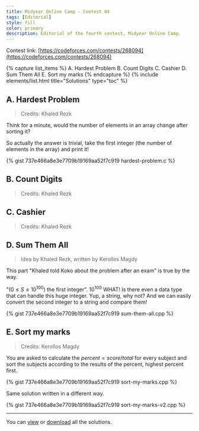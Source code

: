 ```yaml
---
title: Midyear Online Camp - Contest 04
tags: [Editorial]
style: fill
color: primary
description: Editorial of the fourth contest, Midyear Online Camp.
---
```


Contest link: [https://codeforces.com/contests/268094](https://codeforces.com/contests/268094)

{% capture list_items %}
A. Hardest Problem
B. Count Digits
C. Cashier
D. Sum Them All
E. Sort my marks
{% endcapture %}
{% include elements/list.html title="Solutions" type="toc" %}

<script
>
MathJax = {
  tex: {
    inlineMath: [['$', '$'], ['\\(', '\\)']]
  }
};
</script>

<script id="MathJax-script" async
src="https://cdn.jsdelivr.net/npm/mathjax@3/es5/tex-mml-svg.js">
</script>

## A. Hardest Problem

> Credits: Khaled Rezk

Think for a minute, would the number of elements in an array change after sorting it?

So actually the answer is trivial, take the first integer (the number of elements in the array) and print it!

{% gist 737e466a8e3e7709b19169aa52f7c919 hardest-problem.c %}

## B. Count Digits

> Credits: Khaled Rezk

## C. Cashier

> Credits: Khaled Rezk

## D. Sum Them All

> Idea by Khaled Rezk, written by Kerollos Magdy

This part "Khaled told Koko about the problem after an exam" is true by the way.

"$(0 \leq S \leq 10^{100})$ the first integer". $10^{100}$ WHAT! Is there even a data type that can handle this huge integer. Yup, a string, why not? And we can easily convert the second integer to a string and compare them!

{% gist 737e466a8e3e7709b19169aa52f7c919 sum-them-all.cpp %}

## E. Sort my marks

> Credits: Kerollos Magdy

You are asked to calculate the $percent = score/total$ for every subject and sort the subjects according to the results of the percent, highest percent first.

{% gist 737e466a8e3e7709b19169aa52f7c919 sort-my-marks.cpp %}

Same solution written in a different way.

{% gist 737e466a8e3e7709b19169aa52f7c919 sort-my-marks-v2.cpp %}

---

You can [view](https://gist.github.com/kerolloz/737e466a8e3e7709b19169aa52f7c919) or [download](https://gist.github.com/kerolloz/737e466a8e3e7709b19169aa52f7c919/archive/master.zip) all the solutions.
